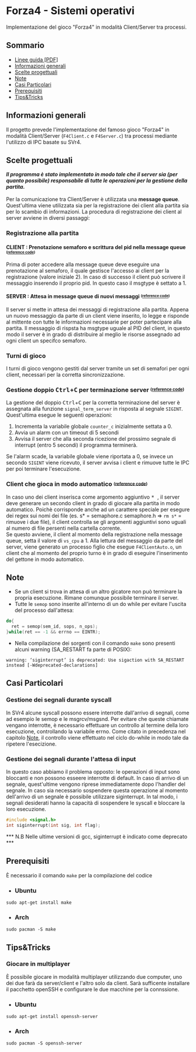 # Forza4 - Sistemi operativi
Implementazione del gioco "Forza4" in modalità Client/Server tra processi.

## Sommario
* [Linee guida [PDF]](Doc/2022-23ElaboratoSystemCall.pdf)
* [Informazioni generali](#informazioni-generali)
* [Scelte progettuali](#scelte-progettuali)
* [Note](#note)
* [Casi Particolari](#casi-particolari)
* [Prerequisiti](#prerequisiti)
* [Tips&Tricks](#tips&triks)

## Informazioni generali
Il progetto prevede l'implementazione del famoso gioco "Forza4" in modalità Client/Server (```F4Client.c``` e ```F4Server.c```) tra processi mediante l'utilizzo di IPC basate su SVr4.

## Scelte progettuali
***Il programma è stato implementato in modo tale che il server sia (per quanto possibile) responsabile di tutte le operazioni per la gestione della partita.***<br><br>
Per la comunicazione tra Client/Server è utilizzata una **message queue**. Quest'ultima viene utilizzata sia per la registrazione dei client alla partita sia per lo scambio di informazioni. La procedura di registrazione dei client al server avviene in diversi passaggi:
### Registrazione alla partita
#### CLIENT : Prenotazione semaforo e scrittura del pid nella message queue <sup><sub>([reference code](https://github.com/Phil-Peret/ElaboratoSO/blob/da4bfc393a1c99d7fff16d4af7d4908eb8de48f8/F4Client.c#L202-L207))</sub></sup>
Prima di poter accedere alla message queue deve eseguire una prenotazione al semaforo, il quale gestisce l'accesso ai client per la registrazione (valore iniziale 2). In caso di successo il client può scrivere il messaggio inserendo il proprio pid. In questo caso il msgtype è settato a 1. 
#### SERVER : Attesa in message queue di nuovi messaggi <sup><sub>([reference code](https://github.com/Phil-Peret/ElaboratoSO/blob/c27a4536276f16b026af7afcb3efffe40d8bff1a/F4Server.c#L239-L272))</sub></sup>
Il server si mette in attesa dei messaggi di registrazione alla partita. Appena un nuovo messaggio da parte di un client viene inserito, lo legge e risponde al mittente con tutte le informazioni necessarie per poter partecipare alla partita. Il messaggio di rispsta ha msgtype uguale al PID del client, in questo modo il server è in grado di distribuire al meglio le risorse assegnado ad ogni client un specifco semaforo.
### Turni di gioco
I turni di gioco vengono gestiti dal server tramite un set di semafori per ogni client, necessari per la corretta sincronizzazione.

### Gestione doppio <kbd>Ctrl</kbd>+<kbd>C</kbd> per terminazione server <sup><sub>([reference code](https://github.com/Phil-Peret/ElaboratoSO/blob/1a1804c8deef69775ce23bc0480be666b0c4aa3f/F4Client.c#L117-L146))</sub></sup>
La gestione del doppio <kbd>Ctrl</kbd>+<kbd>C</kbd> per la corretta terminazione del server è assegnata alla funzione ```signal_term_server``` in risposta al segnale ```SIGINT```. Quest'ultima esegue le seguenti operazioni:
1. Incrementa la variabile globale ```counter_c``` inizialmente settata a 0.  
2. Avvia un alarm con un timeout di 5 secondi 
3. Avvisa il server che alla seconda ricezione del prossimo segnale di interrupt (entro 5 secondi) il programma terminerà. 

Se l'alarm scade, la variabile globale viene riportata a 0, se invece un secondo ```SIGINT``` viene ricevuto, il server avvisa i client e rimuove tutte le IPC per poi terminare l'esecuzione.

### Client che gioca in modo automatico <sup><sub>([reference code](https://github.com/Phil-Peret/ElaboratoSO/blob/474bfe9c03b3bfcf7941827000c28fcc5b04c923/F4ClientAuto.c#L244-L271))</sub></sup>
In caso uno dei client inserisca come argomento aggiuntivo <kbd> * </kbd>, il server deve generare un secondo client in grado di giocare alla partita in modo automatico. Poichè corrisponde anche ad un carattere speciale per esegure dei regex sui nomi dei file (es. s* = semaphore.c  semaphore.h => ```rm s*``` = rimuove i due file), il client controlla se gli argomenti aggiuntivi sono uguali al numero di file persenti nella cartella corrente. <br>
Se questo avviene, il client al momento della registrazione nella message queue, setta il valore di ```vs_cpu``` a 1. Alla lettura del messaggio da parte del server, viene generato un processo figlio che esegue  ```F4ClientAuto.o```, un client che al momento del proprio turno è in grado di eseguire l'inserimento del gettone in modo automatico.

## Note
* Se un client si trova in attesa di un altro gicatore non può terminare la propria esecuzione. Rimane comunque possibile terminare il server. 
* Tutte le ```semop``` sono inserite all'interno di un do while per evitare l'uscita del processo dall'attesa:
```c
do{
  ret = semop(sem_id, sops, n_ops);
}while(ret == -1 && errno == EINTR);
```
* Nella compilazione dei sorgenti con il comando ```make``` sono presenti alcuni warning (SA_RESTART fa parte di POSIX):
```
warning: ‘siginterrupt’ is deprecated: Use sigaction with SA_RESTART instead [-Wdeprecated-declarations]
```
## Casi Particolari
### Gestione dei segnali durante syscall
In SVr4 alcune syscall possono essere interrotte dall'arrivo di segnali, come ad esempio le semop e le msgrcv/msgsnd. Per evitare che queste chiamate vengano interrotte, è necessario effettuare un controllo al termine della loro esecuzione, controllando la variabile errno.
Come citato in precedenza nel capitolo [Note](#note), il controllo viene effettuato nel ciclo do-while in modo tale da ripetere l'esecizione.

### Gestione dei segnali durante l'attesa di input
In questo caso abbiamo il problema opposto: le operazioni di input sono bloccanti e non possono esseere interrotte di default. In caso di arrivo di un segnale, quest'ultime vengono riprese immediatamente dopo l'handler del segnale. In caso sia necessario sospendere questa operazione al momento dell'arrivo di un segnale è possibile utilizzare siginterrupt. In tal modo, i segnali desiderati hanno la capacità di sospendere le syscall e bloccare la loro esecuzione.
```c
#include <signal.h>
int siginterrupt(int sig, int flag);
```
*** N.B Nelle ultime versioni di gcc, siginterrupt è indicato come deprecato ***
## Prerequisiti
È necessario il comando ```make``` per la compilazione del codice
* ### Ubuntu
```
sudo apt-get install make
```
* ### Arch
```
sudo pacman -S make
```

## Tips&Tricks
### Giocare in multiplayer
È possibile giocare in modalità multiplayer utilizzando due computer, uno dei due farà da server/client e l'altro solo da client. Sarà sufficente installare il pacchetto openSSH e configurare le due macchine per la connssione.

* ### Ubuntu
```
sudo apt-get install openssh-server
```
* ### Arch
```
sudo pacman -S openssh-server
```


